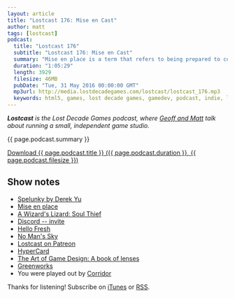 ```yaml
---
layout: article
title: "Lostcast 176: Mise en Cast"
author: matt
tags: [lostcast]
podcast:
  title: "Lostcast 176"
  subtitle: "Lostcast 176: Mise en Cast"
  summary: "Mise en place is a term that refers to being prepared to cook, and today we discuss how that can make us better game developers. Hidden Easter Egg about Geoff for those who listen to the whole show!"
  duration: "1:05:29"
  length: 3929
  filesize: 46MB
  pubDate: "Tue, 31 May 2016 00:00:00 GMT"
  mp3url: http://media.lostdecadegames.com/lostcast/lostcast_176.mp3
  keywords: html5, games, lost decade games, gamedev, podcast, indie, lostcast
---
```

_**Lostcast** is the Lost Decade Games podcast, where [Geoff and Matt](/about/) talk about running a small, independent game studio._

{{ page.podcast.summary }}

<a class="download-podcast" href="{{ page.podcast.mp3url }}">
	Download {{ page.podcast.title }} ({{ page.podcast.duration }}, {{ page.podcast.filesize }})
</a>

## Show notes

* [Spelunky by Derek Yu](https://bossfightbooks.com/products/spelunky-by-derek-yu)
* [Mise en place](https://en.wikipedia.org/wiki/Mise_en_place)
* [A Wizard's Lizard: Soul Thief](http://store.steampowered.com/app/373470)
* [Discord -- invite]()
* [Hello Fresh](https://www.hellofresh.com/tasty/)
* [No Man's Sky](http://www.no-mans-sky.com/about/)
* [Lostcast on Patreon](https://www.patreon.com/lostdecadegames?ty=h)
* [HyperCard](https://en.wikipedia.org/wiki/HyperCard)
* [The Art of Game Design: A book of lenses](http://www.amazon.com/Art-Game-Design-book-lenses/dp/0123694965)
* [Greenworks](https://github.com/greenheartgames/greenworks)
* You were played out by [Corridor](https://joshuamorse.bandcamp.com/track/corridor)

Thanks for listening! Subscribe on [iTunes](http://itunes.apple.com/us/podcast/lostcast/id481950724) or [RSS](/lostcast.xml).
